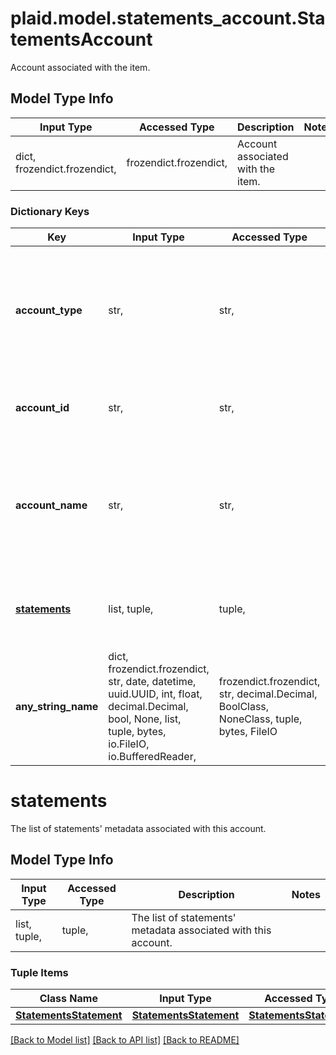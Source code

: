 # plaid.model.statements_account.StatementsAccount

Account associated with the item.

## Model Type Info
Input Type | Accessed Type | Description | Notes
------------ | ------------- | ------------- | -------------
dict, frozendict.frozendict,  | frozendict.frozendict,  | Account associated with the item. | 

### Dictionary Keys
Key | Input Type | Accessed Type | Description | Notes
------------ | ------------- | ------------- | ------------- | -------------
**account_type** | str,  | str,  | The type of account. Possible values are investment, credit, depository, loan, brokerage, other. | 
**account_id** | str,  | str,  | Plaid&#x27;s unique identifier for the account. | 
**account_name** | str,  | str,  | The name of the account, either assigned by the user or by the financial institution itself. | 
**[statements](#statements)** | list, tuple,  | tuple,  | The list of statements&#x27; metadata associated with this account. | 
**any_string_name** | dict, frozendict.frozendict, str, date, datetime, uuid.UUID, int, float, decimal.Decimal, bool, None, list, tuple, bytes, io.FileIO, io.BufferedReader,  | frozendict.frozendict, str, decimal.Decimal, BoolClass, NoneClass, tuple, bytes, FileIO | any string name can be used but the value must be the correct type | [optional]

# statements

The list of statements' metadata associated with this account.

## Model Type Info
Input Type | Accessed Type | Description | Notes
------------ | ------------- | ------------- | -------------
list, tuple,  | tuple,  | The list of statements&#x27; metadata associated with this account. | 

### Tuple Items
Class Name | Input Type | Accessed Type | Description | Notes
------------- | ------------- | ------------- | ------------- | -------------
[**StatementsStatement**](StatementsStatement.md) | [**StatementsStatement**](StatementsStatement.md) | [**StatementsStatement**](StatementsStatement.md) |  | 

[[Back to Model list]](../../README.md#documentation-for-models) [[Back to API list]](../../README.md#documentation-for-api-endpoints) [[Back to README]](../../README.md)

